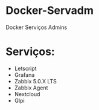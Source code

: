# Docker-Servadm
Docker Serviços Admins 

# Serviços:
- Letscript
- Grafana
- Zabbix 5.0.X LTS
- Zabbix Agent
- Nextcloud
- Glpi


 
